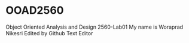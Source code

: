 # OOAD2560
Object Oriented Analysis and Design 2560-Lab01
My name is Woraprad Nikesri
Edited by Github Text Editor
